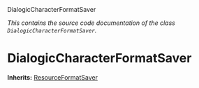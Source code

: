 
<div class="header-banner purple">
<div class="header-label purple">DialogicCharacterFormatSaver</div>
</div>

*This contains the source code documentation of the class `DialogicCharacterFormatSaver`.*
        
# DialogicCharacterFormatSaver
**Inherits:** [ResourceFormatSaver](https://docs.godotengine.org/en/latest/classes/class_resourceformatsaver.html#class-resourceformatsaver)



